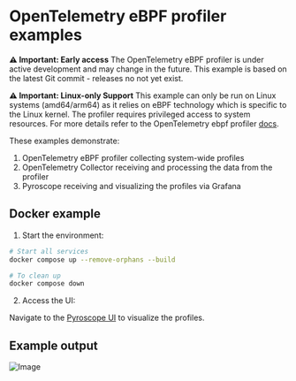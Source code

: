 # OpenTelemetry eBPF profiler examples

**⚠️ Important: Early access**
The OpenTelemetry eBPF profiler is under active development and may change in the future.
This example is based on the latest Git commit - releases no not yet exist.

**⚠️ Important: Linux-only Support**
This example can only be run on Linux systems (amd64/arm64) as it relies on eBPF technology which is
specific to the Linux kernel.
The profiler requires privileged access to system resources.
For more details refer to the OpenTelemetry ebpf profiler
[docs](https://github.com/open-telemetry/opentelemetry-ebpf-profiler).

These examples demonstrate:

1. OpenTelemetry eBPF profiler collecting system-wide profiles
2. OpenTelemetry Collector receiving and processing the data from the profiler
3. Pyroscope receiving and visualizing the profiles via Grafana

## Docker example

1. Start the environment:

```bash
# Start all services
docker compose up --remove-orphans --build

# To clean up
docker compose down
```

2. Access the UI:

Navigate to the [Pyroscope UI][Pyroscope UI] to visualize the profiles.

## Example output

![Image](https://github.com/user-attachments/assets/15ff58d4-218a-43dd-9835-df12e13ced3f)

<!-- editorconfig-checker-disable -->
<!-- markdownlint-disable MD013 -->

[Pyroscope UI]: http://127.0.0.1:3000/a/grafana-pyroscope-app/explore?searchText=&panelType=time-series&layout=grid&hideNoData=off&explorationType=flame-graph&var-serviceName=unknown&var-profileMetricId=process_cpu:cpu:nanoseconds:cpu:nanoseconds&var-spanSelector=undefined&var-dataSource=pyroscope&var-filters=&var-filtersBaseline=&var-filtersComparison=&var-groupBy=all&maxNodes=16384
